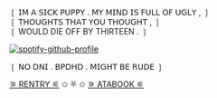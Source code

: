   ❲ 𝖨𝖬 𝖠 𝖲𝖨𝖢𝖪 𝖯𝖴𝖯𝖯𝖸 . 𝖬𝖸 𝖬𝖨𝖭𝖣 𝖨𝖲 𝖥𝖴𝖫𝖫 𝖮𝖥 𝖴𝖦𝖫𝖸 , ❳   
❲ 𝖳𝖧𝖮𝖴𝖦𝖧𝖳𝖲 𝖳𝖧𝖠𝖳 𝖸𝖮𝖴 𝖳𝖧𝖮𝖴𝖦𝖧𝖳 , ❳    
 ❲ WOULD DIE OFF BY THIRTEEN . ❳

[![spotify-github-profile](https://spotify-github-profile.kittinanx.com/api/view?uid=bwwaefoe9rqg4lcokpf63s1vp&cover_image=true&theme=novatorem&show_offline=true&background_color=000000&interchange=false&profanity=false&bar_color=cfff0d&bar_color_cover=false)](https://spotify-github-profile.kittinanx.com/api/view?uid=bwwaefoe9rqg4lcokpf63s1vp&redirect=true)

   ❲ 𝖭𝖮 𝖣𝖭𝖨 . 𝖡𝖯𝖣𝖧𝖣 . 𝖬𝖨𝖦𝖧𝖳 𝖡𝖤 𝖱𝖴𝖣𝖤 ❳    



[⚞ RENTRY ⚟](https://rentry.co/CHAINSAVVMASSACRE)
✩ ⛧ ✩
[⚞ ATABOOK ⚟](https://autocannibal.atabook.org/)
